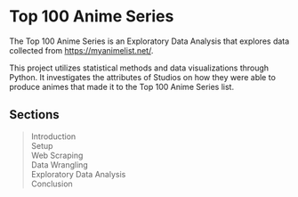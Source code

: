# Top 100 Anime Series 

The Top 100 Anime Series is an Exploratory Data Analysis that explores data collected from https://myanimelist.net/.

This project utilizes statistical methods and data visualizations through Python. It investigates the attributes of Studios on how they were able to produce animes that made it to the Top 100 Anime Series list.

## Sections
> Introduction <br />
> Setup <br />
> Web Scraping <br />
> Data Wrangling <br />
> Exploratory Data Analysis <br />
> Conclusion
